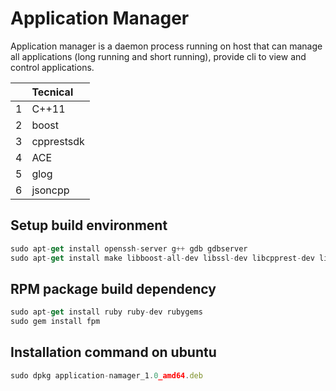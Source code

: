 
# Application Manager
Application manager is a daemon process running on host that can manage all applications (long running and short running), provide cli to view and control applications.

||Tecnical|
|:-|:-|
|1|C++11|
|2|boost|
|3|cpprestsdk|
|4|ACE|
|5|glog|
|6|jsoncpp|


## Setup build environment
```javascript
sudo apt-get install openssh-server g++ gdb gdbserver
sudo apt-get install make libboost-all-dev libssl-dev libcpprest-dev libjsoncpp-dev libace-dev libgoogle-glog-dev
```

## RPM package build dependency
```javascript
sudo apt-get install ruby ruby-dev rubygems
sudo gem install fpm
```



## Installation command on ubuntu
```javascript
sudo dpkg application-namager_1.0_amd64.deb
```
